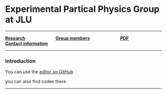 # Experimental Partical Physics Group at JLU

------



[**Research**](research.md)&emsp;&emsp;&emsp;&emsp;&emsp;&emsp;&emsp;[**Group members**](members.md)&emsp;&emsp;&emsp;&emsp;&emsp;&emsp;&emsp;[**PDF**](pdf.md)&emsp;&emsp;&emsp;&emsp;&emsp;&emsp;&emsp;[**Contact information**](information.md)



------



### Introduction

You can use the [editor on GitHub](https://github.com/weiminsong/SONGGROUP.github.io/edit/master/README.md)

you can also find codes there.

------



